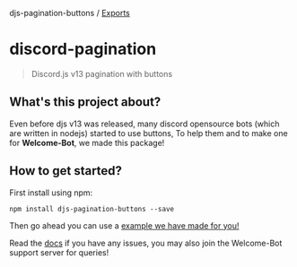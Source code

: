 djs-pagination-buttons / [Exports](modules.md)

# discord-pagination
> Discord.js v13 pagination with buttons

## What's this project about?

Even before djs v13 was released, many discord opensource bots (which are written in nodejs) started to use buttons,
To help them and to make one for **Welcome-Bot**, we made this package!

## How to get started?

First install using npm:

```
npm install djs-pagination-buttons --save
```

Then go ahead you can use a [example we have made for you!]()

Read the [docs](https://welcome-bot.github.io/discord-pagination/classes/Pagination.Pagination-1.html) if you have any issues, you may also join the Welcome-Bot support server for queries!
